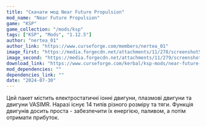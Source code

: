 ```yaml
---
title: "Скачати мод Near Future Propulsion"
mod_name: "Near Future Propulsion"
game: "KSP"
game_collection: "/mods/ksp"
tags: ["KSP", "Mods", "1.12.5"]
author: "nertea_01"
author_link: "https://www.curseforge.com/members/nertea_01"
image_first: "https://media.forgecdn.net/attachments/11/278/screenshot54.png"
image_second: "https://media.forgecdn.net/attachments/11/279/screenshot62.png"
download_link: "https://www.curseforge.com/kerbal/ksp-mods/near-future-propulsion/files/all?page=1&amp;pageSize=20"
mod_dependencies: ""
dependencies_link: ""
date: "2024-07-30"
---
```


Цей пакет містить електростатичні іонні двигуни, плазмові двигуни та двигуни VASIMR. Наразі існує 14 типів різного розміру та тяги. Функція двигунів досить проста - забезпечити їх енергією, паливом, а потім отримати прибуток.